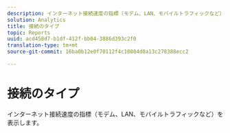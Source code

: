 ```yaml
---
description: インターネット接続速度の指標（モデム、LAN、モバイルトラフィックなど）を表示します。
solution: Analytics
title: 接続のタイプ
topic: Reports
uuid: acd458d7-b1df-412f-bb04-3886d393c2f0
translation-type: tm+mt
source-git-commit: 16ba0b12e0f70112f4c10804d0a13c278388ecc2

---
```



# 接続のタイプ

インターネット接続速度の指標（モデム、LAN、モバイルトラフィックなど）を表示します。

